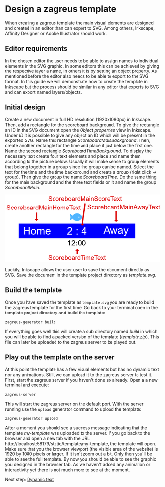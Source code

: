 # Design a zagreus template
When creating a zagreus template the main visual elements are designed and created in an editor than can export to SVG. Among others, Inkscape, Affinity Designer or Adobe Illustrator should work.

## Editor requirements
In the chosen editor the user needs to be able to assign names to individual elements in the SVG graphic. In some editors this can be achieved by giving the respective layer a name, in others it is by setting an object property.
As mentioned before the editor also needs to be able to export to the SVG format.
In this guide we will demonstrate how to create the template in Inkscape but the process should be similar in any editor that exports to SVG and can export named layers/objects. 

## Initial design

Create a new document in full HD resolution (1920x1080px) in Inkscape. Then, add a rectangle for the scoreboard background. To give the rectangle an ID in the SVG document open the _Object properties_ view in Inkscape. Under _ID_ it is possible to give any object an ID which will be present in the exported SVG. Name this rectangle _ScoreboardMainBackground_. Then, create another rectangle for the time and place it just below the first one. Name the second rectangle _ScoreboardTimeBackground_. To display the necessary text create four text elements and place and name them according to the picture below.
Usually it will make sense to group elements that belong together in a group since the group can be named. Select the text for the time and the time background and create a group (right click -> group). Then give the group the name _ScoreboardTime_. Do the same thing for the main background and the three text fields on it and name the group _ScoreboardMain_.

![Text elements](./img/text_elements.png)

Luckily, Inkscape allows the user user to save the document directly as SVG. Save the document in the template project directory as _template.svg_.


## Build the template
Once you have saved the template as `template.svg` you are ready to build the zagreus template for the first time. Go back to your terminal open in the template project directory and build the template:
```
zagreus-generator build
```
If everything goes well this will create a sub directory named _build_ in which you will be able to find a packed version of the template (_template.zip_). This file can later be uploaded to the zagreus server to be played out.

## Play out the template on the server
At this point the template has a few visual elements but has no dynamic text nor any animations. Still, we can upload it to the zagreus server to test it. First, start the zagreus server if you haven't done so already. Open a a new terminal and execute:
```
zagreus-server
```
This will start the zagreus server on the default port. With the server running use the `upload` generator command to upload the template:
```
zagreus-generator upload
```
After a moment you should see a success message indicating that the template _my-template_ was uploaded to the server. If you go back to the browser and open a new tab with the URL http://localhost:58179/static/template/my-template, the template will open. Make sure that you the browser viewport (the visible area of the website) is 1920 by 1080 pixels or larger. If it isn't zoom out a bit. Only then you'll be able to see the full template.
By now you should be able to see the graphic you designed in the browser tab. As we haven't added any animation or interactivity yet there is not much more to see at the moment.

Next step: [Dynamic text](dynamic-text.md)
